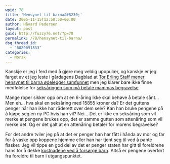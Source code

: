 ```yaml
---
wpid: 78
title: 'Hensynet til barna&#8230;'
date: 2005-11-15T12:50:50+00:00
author: Håvard Pedersen
layout: post
guid: http://fuzzy76.net/?p=78
permalink: /78/hensynet-til-barna/
dsq_thread_id:
  - "6089091833"
categories:
  - Norsk
---
```

Kanskje er jeg i ferd med å gjøre meg veldig upopulær, og kanskje er jeg farget av et jeg leste i gårdagens Dagblad at <a href="http://www.dagbladet.no/magasinet/2005/11/14/449296.html" target="_blank">Tor Erling Staff mener hensynet til barna ødelegger samfunnet</a> men jeg klarer bare ikke finne medfølelse for <a href="http://www.vg.no/pub/vgart.hbs?artid=109478" target="_blank">seksåringen som må betale mammas begravelse</a>.

Mange roper sikker opp om at en 6-åring ikke skal behøve å betale sånt&#8230; Men eh&#8230; hva skal en seksåring med 15855 kroner da? Er det guttens penger når han ikke har råderett over dem selv? Kan han bruke pengene på å kjøpe seg en ny PC hvis han vil? Nei&#8230; Det er ikke en seksåring som vil merke at pengene brukes opp, det er samme gutten som attenåring som vil merke det. Og er det galt at en attenåring betaler for morens begravelse?

For det andre tviler jeg på at det er penger han har fått i hånda av mor og far for å vaske opp koppene hjemme eller han har tjent seg til ved å pante flasker. Jeg vil tippe en god del av det er penger staten har gitt til foreldrene hans for å dekke <a href="http://www.nav.no/page?id=264" target="_blank">kostnadene ved å forsørge barn</a>. Altså er pengene overført fra foreldre til barn i utgangspunktet.
